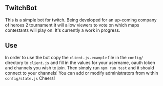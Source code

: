 ## TwitchBot

This is a simple bot for twitch. Being developed for an up-coming company of heroes 2 tournament it will allow viewers to vote on which maps contestants will play on. It's currently a work in progress.

## Use

In order to use the bot copy the `client.js.example` file in the `config/` directory to `client.js` and fill in the values for your username, oauth token and channels you wish to join. Then simply run `npm run test` and it should connect to your channels! You can add or modify administrators from within `config/state.js` Cheers!
